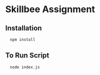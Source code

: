 # Skillbee Assignment

## Installation

```bash
  npm install
```

## To Run Script

```bash
  node index.js
```
